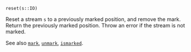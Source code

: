 ```
reset(s::IO)
```

Reset a stream `s` to a previously marked position, and remove the mark. Return the previously marked position. Throw an error if the stream is not marked.

See also [`mark`](@ref), [`unmark`](@ref), [`ismarked`](@ref).
